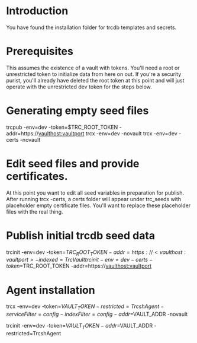 # Introduction 
You have found the installation folder for trcdb templates and secrets.

# Prerequisites
This assumes the existence of a vault with tokens.  You'll need a root or unrestricted token to initialize data
from here on out.  If you're a security purist, you'll already have deleted the root token at this point and
will just operate with the unrestricted dev token for the steps below.

# Generating empty seed files
trcpub -env=dev -token=$TRC_ROOT_TOKEN -addr=https://<vaulthost:vaultport>
trcx -env=dev -novault
trcx -env=dev -certs -novault

# Edit seed files and provide certificates.
At this point you want to edit all seed variables in preparation for publish.
After running trcx -certs, a certs folder will appear under trc_seeds with placeholder empty certificate files.
You'll want to replace these placeholder files with the real thing.

# Publish initial trcdb seed data
trcinit -env=dev -token=$TRC_ROOT_TOKEN -addr=https://<vaulthost:vaultport> -indexed=TrcVault
trcinit -env=dev -certs -token=$TRC_ROOT_TOKEN -addr=https://<vaulthost:vaultport>

# Agent installation
trcx -env=dev -token=$VAULT_TOKEN -restricted=TrcshAgent -serviceFilter=config -indexFilter=config -addr=$VAULT_ADDR -novault

trcinit -env=dev -token=$VAULT_TOKEN -addr=$VAULT_ADDR -restricted=TrcshAgent
